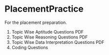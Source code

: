 # PlacementPractice
For the placement preparation.

1. Topic Wise Aptitude Questions PDF
2. Topic Wise Reasoning Questions PDF 
3. Topic Wise Data Interpretation Questions PDF
4. Coding Questions
